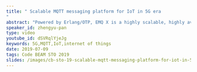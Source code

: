 ```yaml
---
title: " Scalable MQTT messaging platform for IoT in 5G era
"
abstract: "Powered by Erlang/OTP, EMQ X is a highly scalable, highly available distributed message broker for most IoT applications as well as M2M and mobile applications, applicable virtually everywhere. An EMQ X cluster can handle up to tens of millions of connections. Today, thousands of enterprise users, including 10+ fortune 500 companies, are using EMQ X connecting more than 50 million devices."
speaker_id: zhengyu-pan
type: video
youtube_id: dSVRqlYjeJg
keywords: 5G,MQTT,IoT,internet of things
date: 2019-07-09
tags: Code BEAM STO 2019
slides: /images/cb-sto-19-scalable-mqtt-messaging-platform-for-iot-in-5g-era-zhengyu-pan-compressed.pdf
---
```


